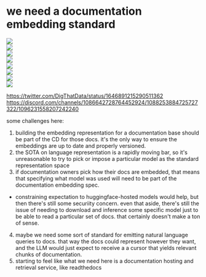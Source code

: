 # we need a documentation embedding standard

![](https://img.shields.io/badge/tag-standard-lightgrey)  
![](https://img.shields.io/badge/tag-documentation-lightgrey)  
![](https://img.shields.io/badge/tag-embedding-lightgrey)  
![](https://img.shields.io/badge/tag-readthedocs-lightgrey)  
![](https://img.shields.io/badge/tag-nlp-lightgrey)  
![](https://img.shields.io/badge/tag-accessibility-lightgrey)  
![](https://img.shields.io/badge/tag-querying-lightgrey)  
![](https://img.shields.io/badge/tag-service-lightgrey)


https://twitter.com/DigThatData/status/1646891215290511362
https://discord.com/channels/1086642728764452924/1088253884725727322/1096231558207242240

some challenges here:

1. building the embedding representation for a documentation base should be part of the CD for those docs. it's the only way to ensure the embeddings are up to date and properly versioned.
2. the SOTA on language representation is a rapidly moving bar, so it's unreasonable to try to pick or impose a particular model as the standard representation space
3. if documentation owners pick how their docs are embedded, that means that specifying what model was used will need to be part of the documentation embedding spec.
- constraining expectation to huggingface-hosted models would help, but then there's still some securiity concern. even that aside, there's still the issue of needing to download
and inference some specific model just to be able to read a particular set of docs. that certainly doesn't make a ton of sense.
4. maybe we need some sort of standard for emitting natural language queries to docs. that way the docs could represent however they want, and the LLM would just expect to receive a
a cursor that yields relevant chunks of documentation.
5. starting to feel like what we need here is a documentation hosting and retrieval service, like readthedocs
